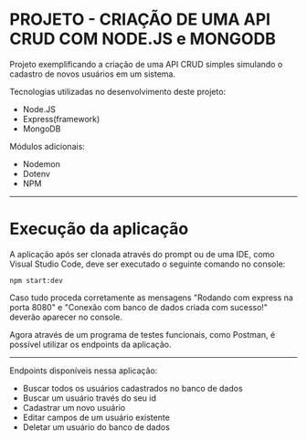 # PROJETO - CRIAÇÃO DE UMA API CRUD COM NODE.JS e MONGODB

Projeto exemplificando a criação de uma API CRUD simples simulando o cadastro de novos usuários em um sistema.

Tecnologias utilizadas no desenvolvimento deste projeto:

* Node.JS
* Express(framework)
* MongoDB

Módulos adicionais:

* Nodemon
* Dotenv
* NPM

---

# Execução da aplicação

A aplicação após ser clonada através do prompt ou de uma IDE, como Visual Studio Code, deve ser executado o seguinte comando no console:

`npm start:dev`

Caso tudo proceda corretamente as mensagens "Rodando com express na porta 8080" e "Conexão com banco de dados criada com sucesso!" deverão aparecer no console.

Agora através de um programa de testes funcionais, como Postman, é possível utilizar os endpoints da aplicação.

---

Endpoints disponíveis nessa aplicação:

* Buscar todos os usuários cadastrados no banco de dados
* Buscar um usuário través do seu id
* Cadastrar um novo usuário
* Editar campos de um usuário existente
* Deletar um usuário do banco de dados
